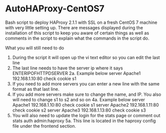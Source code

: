 # AutoHAProxy-CentOS7
Bash script to deploy HAProxy 2.1.1 with SSL on a fresh CentOS 7 machine with very little setting up. There are messages displayed during the installation of this script to keep you aware of certain things as well as comments in the script to explain what the commands in the script do.

What you will still need to do

1. During the script it will open up the vi text editor so you can edit the last line
2. The last line needs to have the server ip where it says ENTERIPOFHTTPDSERVER
 2a. Example below
     server Apache1 192.168.1.10:80 check cookie s1
3. If you need to add more servers you can enter a new line with the same format as that last line.
4. If you add more servers make sure to change the name, and IP. You also will need to change s1 to s2 and so on 
 4a. Example below
     server Apache1 192.168.1.10:80 check cookie s1
     server Apache2 192.168.1.11:80 check cookie s2
     server Apache3 192.168.1.13:80 check cookie s3
5. You will also need to update the login for the stats page or comment out 
    stats auth admin:haproxy
 5a. This line is located in the haproxy config file under the frontend section.
